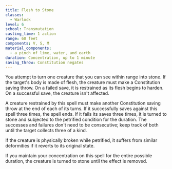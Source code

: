```yaml
---
title: Flesh to Stone
classes:
  - Warlock
level: 6
school: Transmutation
casting_time: 1 action
range: 60 feet
components: V, S, M
material_components:
  - a pinch of lime, water, and earth
duration: Concentration, up to 1 minute
saving_throw: Constitution negates
---
```


You attempt to turn one creature that you can see within range into stone. If the target's body is made of flesh, the creature must make a Constitution saving throw. On a failed save, it is restrained as its flesh begins to harden. On a successful save, the creature isn't affected.

A creature restrained by this spell must make another Constitution saving throw at the end of each of its turns. If it successfully saves against this spell three times, the spell ends. If it fails its saves three times, it is turned to stone and subjected to the petrified condition for the duration. The successes and failures don't need to be consecutive; keep track of both until the target collects three of a kind.

If the creature is physically broken while petrified, it suffers from similar deformities if it reverts to its original state.

If you maintain your concentration on this spell for the entire possible duration, the creature is turned to stone until the effect is removed.
